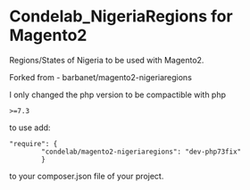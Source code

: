 # Condelab_NigeriaRegions for Magento2

Regions/States of Nigeria to be used with Magento2.

Forked from - barbanet/magento2-nigeriaregions 

I only changed the php version to be compactible with php 

    >=7.3

to use add:

    "require": {
            "condelab/magento2-nigeriaregions": "dev-php73fix"
            }
        
  to your composer.json file of your project.

